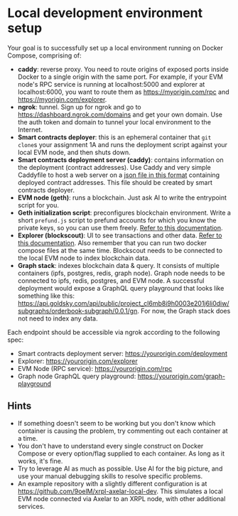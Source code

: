 # Local development environment setup

Your goal is to successfully set up a local environment running on Docker Compose, comprising of:
- **caddy**: reverse proxy. You need to route origins of exposed ports inside Docker to a single origin with the same port. For example, if your EVM node's RPC service is running at localhost:5000 and explorer at localhost:6000, you want to route them as https://myorigin.com/rpc and https://myorigin.com/explorer.
- **ngrok**: tunnel. Sign up for ngrok and go to https://dashboard.ngrok.com/domains and get your own domain. Use the auth token and domain to tunnel your local environment to the Internet.
- **Smart contracts deployer**: this is an ephemeral container that `git clone`s your assignment 1A and runs the deployment script against your local EVM node, and then shuts down.
- **Smart contracts deployment server (caddy)**: contains information on the deployment (contract addresses). Use Caddy and very simple Caddyfile to host a web server on a [json file in this format](./example-deployment.json) containing deployed contract addresses. This file should be created by smart contracts deployer.
- **EVM node (geth)**: runs a blockchain. Just ask AI to write the entrypoint script for you.
- **Geth initialization script**: preconfigures blockchain environment. Write a short `prefund.js` script to prefund accounts for which you know the private keys, so you can use them freely. [Refer to this documentation](https://geth.ethereum.org/docs/interacting-with-geth/javascript-console#interactive-use).
- **Explorer (blockscout)**: UI to see transactions and other data. [Refer to this documentation](https://docs.blockscout.com/setup/deployment/docker-compose-deployment). Also remember that you can run two docker compose files at the same time. Blockscout needs to be connected to the local EVM node to index blockchain data.
- **Graph stack**: indexes blockchain data & query. It consists of multiple containers (ipfs, postgres, redis, graph node). Graph node needs to be connected to ipfs, redis, postgres, and EVM node. A successful deployment would expose a GraphQL query playground that looks like something like this: https://api.goldsky.com/api/public/project_cl6mb8i9h0003e201j6li0diw/subgraphs/orderbook-subgraph/0.0.1/gn. For now, the Graph stack does not need to index any data.

Each endpoint should be accessible via ngrok according to the following spec:

- Smart contracts deployment server: https://yourorigin.com/deployment
- Explorer: https://yourorigin.com/explorer
- EVM Node (RPC service): https://yourorigin.com/rpc
- Graph node GraphQL query playground: https://yourorigin.com/graph-playground

## Hints

- If something doesn't seem to be working but you don't know which container is causing the problem, try commenting out each container at a time.
- You don't have to understand every single construct on Docker Compose or every option/flag supplied to each container. As long as it works, it's fine.
- Try to leverage AI as much as possible. Use AI for the big picture, and use your manual debugging skills to resolve specific problems.
- An example repository with a slightly different configuration is at https://github.com/9oelM/xrpl-axelar-local-dev. This simulates a local EVM node connected via Axelar to an XRPL node, with other additional services.
